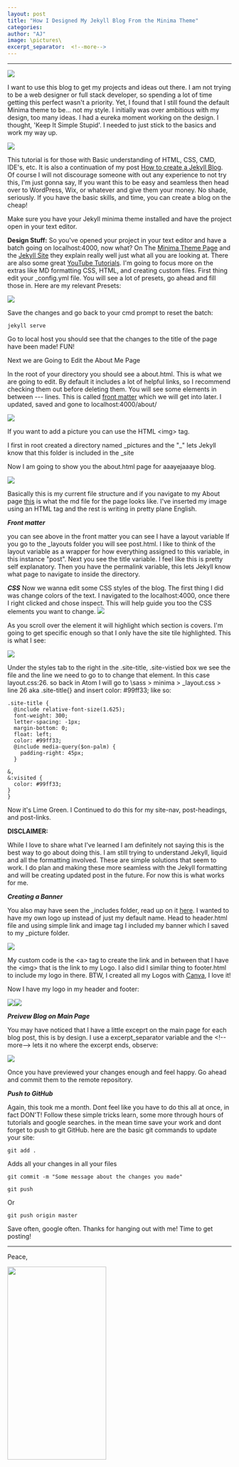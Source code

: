 ```yaml
---
layout: post
title: "How I Designed My Jekyll Blog From the Minima Theme"
categories:
author: "AJ"
image: \pictures\
excerpt_separator:  <!--more-->
---
```

---

<img src="\pictures\how I Created My Blog\How I Easily Edited My Jekyll Minima Theme.png" style="margin-left:auto; margin-right:auto; display:block;">

I want to use this blog to get my projects and ideas out there. I am not trying to be a web designer or full stack developer, so spending a lot of time getting this perfect wasn't a priority. Yet, I found that I still found the default Minima theme to be... not my style. I initially was over ambitious with my design, too many ideas. I had a eureka moment working on the design. I thought, 'Keep It Simple Stupid'. I needed to just stick to the basics and work my way up. <!--more-->

<img src="\pictures\how I Created My Blog\tenor.gif" style="margin-left:auto; margin-right:auto; display:block;">

This tutorial is for those with Basic understanding of HTML, CSS, CMD, IDE's, etc. It is also a continuation of my post [How to create a Jekyll Blog](How-I-Created-My-Blog-For-Free-Using-Jekyll-and-Github.html). Of course I will not discourage someone with out any experience to not try this, I'm just gonna say, If you want this to be easy and seamless then head over to WordPress, Wix, or whatever and give them your money. No shade, seriously. If you have the basic skills, and time, you can create a blog on the cheap!

Make sure you have your Jekyll minima theme installed and have the project open in your text editor.

**Design Stuff:**
So you've opened your project in your text editor and have a batch going on localhost:4000, now what?
On The [Minima Theme Page](https://github.com/jekyll/minima) and the [Jekyll Site](https://jekyllrb.com/docs/step-by-step/01-setup/) they explain really well just what all you are looking at. There are also some great [YouTube Tutorials](https://www.youtube.com/watch?v=iWowJBRMtpc&t=442s). I'm going to focus more on the extras like MD formatting CSS, HTML, and creating custom files.
First thing edit your \_config.yml file.
You will see a lot of presets, go ahead and fill those in. Here are my relevant Presets:

 <img src="\pictures\how I Created My Blog\installjekyll7.png">

 Save the changes and go back to your cmd prompt to reset the batch:
 ```
jekyll serve
 ```
Go to local host you should see that the changes to the title of the page have been made! FUN!

Next we are Going to Edit the About Me Page

In the root of your directory you should see a about.html. This is what we are going to edit. By default it includes a lot of helpful links, so I recommend checking them out before deleting them. You will see some elements in between \--- lines. This is called [front matter](https://jekyllrb.com/docs/front-matter/) which we will get into later. I updated, saved and gone to localhost:4000/about/

<img src="\pictures\how I Created My Blog\installjekyll8.png">

If you want to add a picture you can use the HTML \<img> tag.

I first in root created a directory named \_pictures and the "\_" lets Jekyll know that this folder is included in the \_site

Now I am going to show you the about.html page for aaayejaaaye blog.

<img src="\pictures\how I Created My Blog\installjekyll9.png">

Basically this is my current file structure and if you navigate to my About page [this](/About) is what the md file for the page looks like. I've inserted my image using an HTML tag and the rest is writing in pretty plane English.

***Front matter***

you can see above in the front matter you can see I have a layout variable If you go to the \_layouts folder you will see post.html. I like to think of the layout variable as a wrapper for how  everything assigned to this variable, in this instance "post".
Next you see the title variable. I feel like this is pretty self explanatory.
Then you have the permalink variable, this lets Jekyll know what page to navigate to inside the directory.

***CSS***
Now we wanna edit some CSS styles of the blog. The first thing I did was change colors of the text. I navigated to the localhost:4000, once there I right clicked and chose inspect.
This will help guide you too the CSS elements you want to change.
<img src="\pictures\how I Created My Blog\installjekyll010.png">

As you scroll over the element it will highlight which section is covers. I'm going to get specific enough so that I only have the site tile highlighted. This is what I see:

<img src="\pictures\how I Created My Blog\installjekyll011.png">

Under the styles tab to the right in the .site-title, .site-vistied box we see the file and the line we need to go to to change that element. In this case layout.css:26. so back in Atom I will go to \sass > minima > \_layout.css > line 26 aka .site-title{} and insert color: #99ff33; like so:

  ```
  .site-title {
    @include relative-font-size(1.625);
    font-weight: 300;
    letter-spacing: -1px;
    margin-bottom: 0;
    float: left;
    color: #99ff33;
    @include media-query($on-palm) {
      padding-right: 45px;
    }

  &,
  &:visited {
    color: #99ff33;
  }
}
  ```
Now it's Lime Green.
I Continued to do this for my site-nav, post-headings, and post-links.

**DISCLAIMER:**

While I love to share what I've learned I am definitely not saying this is the best way to go about doing this. I am still trying to understand Jekyll, liquid and all the formatting involved. These are simple solutions that seem to work. I do plan and making these more seamless with the Jekyll formatting and will be creating updated post in the future. For now this is what works for me.

***Creating a Banner***

You also may have seen the \_includes folder, read up on it [here](https://jekyllrb.com/docs/includes/). I wanted to have my own logo up instead of just my default name. Head to header.html file and using simple link and image tag I included my banner which I saved to my \_picture folder.


<img src="\pictures\how I Created My Blog\installjekyll012.png">

My custom code is the \<a> tag to create the link and in between that I have the \<img> that is the link to my Logo. I also did I similar thing to footer.html to include my logo in there.
BTW, I created all my Logos with [Canva](https://www.canva.com/), I love it!

Now I have my logo in my header and footer:

<img src="\pictures\how I Created My Blog\installjekyll016.png"><img src="\pictures\how I Created My Blog\installjekyll017.png">


***Preivew Blog on Main Page***

You may have noticed that I have a little exceprt on the main page for each blog post, this is by design. I use a excerpt_separator variable and the  \<!--more-->
lets it no where the excerpt ends, observe:

<img src="\pictures\how I Created My Blog\installjekyll013.png">

Once you have previewed your changes enough and feel happy. Go ahead and commit them to the remote repository.

***Push to GitHub***

Again, this took me a month. Dont feel like you have to do this all at once, in fact DON'T! Follow these simple tricks learn, some more through hours of tutorials and google searches. in the mean time save your work and dont forget to push to git GitHub. here are the basic git commands to update your site:
```
git add .
```

Adds all your changes in all your files

```
git commit -m "Some message about the changes you made"
```
```
git push
```
Or
```
git push origin master
```
Save often, google often. Thanks for hanging out with me! Time to get posting!

---

Peace,

<img src="\pictures\Annotation 2019-11-16 224810.png" width="222" height="434">
